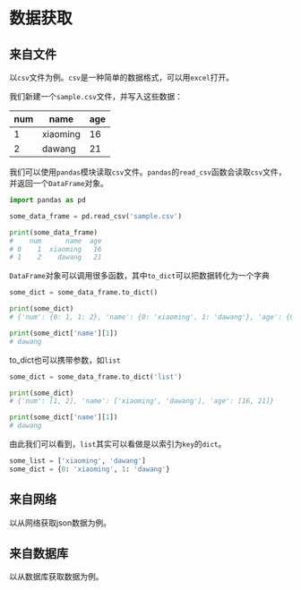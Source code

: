 # 数据获取

## 来自文件

以```csv```文件为例。```csv```是一种简单的数据格式，可以用```excel```打开。

我们新建一个```sample.csv```文件，并写入这些数据：

|num|name|age|
|-|-|-|
|1|xiaoming|16|
|2|dawang|21|

我们可以使用```pandas```模块读取```csv```文件。```pandas```的```read_csv```函数会读取```csv```文件，并返回一个```DataFrame```对象。

```python
import pandas as pd

some_data_frame = pd.read_csv('sample.csv')

print(some_data_frame)
#    num      name  age
# 0    1  xiaoming   16
# 1    2    dawang   21
```

```DataFrame```对象可以调用很多函数，其中```to_dict```可以把数据转化为一个字典

```python
some_dict = some_data_frame.to_dict()

print(some_dict)
# {'num': {0: 1, 1: 2}, 'name': {0: 'xiaoming', 1: 'dawang'}, 'age': {0: 16, 1: 21}}

print(some_dict['name'][1])
# dawang
```

to_dict也可以携带参数，如```list```

```python
some_dict = some_data_frame.to_dict('list')

print(some_dict)
# {'num': [1, 2], 'name': ['xiaoming', 'dawang'], 'age': [16, 21]}

print(some_dict['name'][1])
# dawang
```

由此我们可以看到，```list```其实可以看做是以索引为```key```的```dict```。

```python
some_list = ['xiaoming', 'dawang']
some_dict = {0: 'xiaoming', 1: 'dawang'}
```

## 来自网络

以从网络获取json数据为例。

## 来自数据库

以从数据库获取数据为例。